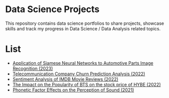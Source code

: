 # Data Science Projects
This repository contains data science portfolios to share projects, showcase skills and track my progress in Data Science / Data Analysis related topics.

# List
- [Application of Siamese Neural Networks to Automotive Parts Image Recognition (2023)](https://github.com/yewonlee5/yewonlee5.github.io/tree/main/Siamese%20Neural%20Networks%20(Thesis))
- [Telecommunication Company Churn Prediction Analysis (2022)](https://github.com/yewonlee5/yewonlee5.github.io/tree/main/Telecom_Churn_Prediction)
- [Sentiment Analysis of IMDB Movie Reviews (2022)](https://github.com/yewonlee5/yewonlee5.github.io/tree/main/Sentiment_Analysis_of_IMDB_Movie_Reviews)
- [The Impact on the Popularity of BTS on the stock price of HYBE (2022)](https://github.com/yewonlee5/yewonlee5.github.io/tree/main/Impact_of_BTS_on_HYBE_stock_price)
- [Phonetic Factor Effects on the Perception of Sound (2021)](https://github.com/yewonlee5/yewonlee5.github.io/tree/main/Phonetic_Factor_Effects_on_the_Perception_of_Sound)
